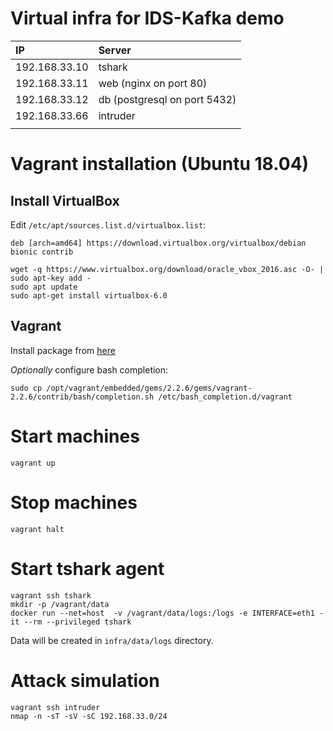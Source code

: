 # Virtual infra for IDS-Kafka demo

| IP            | Server                       |
|:--------------|:-----------------------------|
| 192.168.33.10 | tshark                       |
| 192.168.33.11 | web (nginx on port 80)       |
| 192.168.33.12 | db (postgresql on port 5432) |
| 192.168.33.66 | intruder                     |
|               |                              |

# Vagrant installation (Ubuntu 18.04)

## Install VirtualBox

Edit `/etc/apt/sources.list.d/virtualbox.list`:
```
deb [arch=amd64] https://download.virtualbox.org/virtualbox/debian bionic contrib
```

```
wget -q https://www.virtualbox.org/download/oracle_vbox_2016.asc -O- | sudo apt-key add -
sudo apt update
sudo apt-get install virtualbox-6.0
```

## Vagrant

Install package from [here](https://releases.hashicorp.com/vagrant/2.2.6/vagrant_2.2.6_x86_64.deb)

*Optionally* configure bash completion:

```
sudo cp /opt/vagrant/embedded/gems/2.2.6/gems/vagrant-2.2.6/contrib/bash/completion.sh /etc/bash_completion.d/vagrant
```


# Start machines

```
vagrant up
```

# Stop machines

```
vagrant halt
```

# Start tshark agent

```
vagrant ssh tshark
mkdir -p /vagrant/data
docker run --net=host  -v /vagrant/data/logs:/logs -e INTERFACE=eth1 -it --rm --privileged tshark
```

Data will be created in `infra/data/logs` directory.

# Attack simulation

```
vagrant ssh intruder
nmap -n -sT -sV -sC 192.168.33.0/24
```

